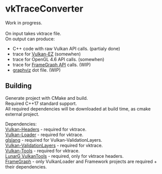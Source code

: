 # vkTraceConverter
Work in progress.<br/>
<br/>
On input takes vktrace file.<br/>
On output can produce:
* C++ code with raw Vulkan API calls. (partialy done)
* trace for [Vulkan-EZ](https://github.com/GPUOpen-LibrariesAndSDKs/V-EZ) (somewhen)
* trace for OpenGL 4.6 API calls. (somewhen)
* trace for [FrameGraph API](https://github.com/azhirnov/FrameGraph) calls. (WIP)
* [graphviz](https://www.graphviz.org/) dot file. (WIP)

## Building
Generate project with CMake and build.<br/>
Required C++17 standard support.<br/>
All required dependencies will be downloaded at build time, as cmake external project.

Dependencies:<br/>
[Vulkan-Headers](https://github.com/KhronosGroup/Vulkan-Headers) - required for vktrace.<br/>
[Vulkan-Loader](https://github.com/KhronosGroup/Vulkan-Loader) - required for vktrace.<br/>
[glslang](https://github.com/KhronosGroup/glslang.git) - required for Vulkan-ValidationLayers.<br/>
[Vulkan-ValidationLayers](https://github.com/KhronosGroup/Vulkan-ValidationLayers) - required for vktrace.<br/>
[Vulkan-Tools](https://github.com/KhronosGroup/Vulkan-Tools) - required for vktrace.<br/>
[LunarG VulkanTools](https://github.com/LunarG/VulkanTools) - required, only for vktrace headers.<br/>
[FrameGraph](https://github.com/azhirnov/FrameGraph) - only VulkanLoader and Framework projects are required + their dependencies.<br/>
